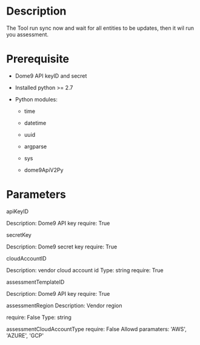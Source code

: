 # Description
The Tool run sync now and wait for all entities to be updates, then it wil run you assessment.

# Prerequisite 

* Dome9 API keyID and secret 

* Installed python >= 2.7 

* Python modules:

    * time 

    * datetime

    * uuid

	* argparse

	* sys

	* dome9ApiV2Py

# Parameters

apiKeyID

Description: Dome9 API key
require: True
 
secretKey

Description: Dome9 secret key
require: True

cloudAccountID

Description: vendor cloud account id
Type: string
require: True

assessmentTemplateID

Description: Dome9 API key
require: True

assessmentRegion
Description: Vendor region

require: False
Type: string

assessmentCloudAccountType
require: False
Allowd paramaters:  'AWS', 'AZURE', 'GCP'